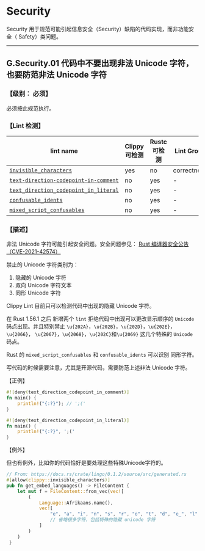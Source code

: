 # Security

Security 用于规范可能引起信息安全（Security）缺陷的代码实现，而非功能安全（ Safety）类问题。

---

## G.Security.01  代码中不要出现非法 Unicode 字符，也要防范非法 Unicode 字符

### 【级别： 必须】

必须按此规范执行。

### 【Lint 检测】

| lint name                                                    | Clippy 可检测 | Rustc 可检测 | Lint Group  | level |
| ------------------------------------------------------------ | ------------- | ------------ | ----------- | ----- |
| [`invisible_characters`](https://rust-lang.github.io/rust-clippy/master/#invisible_characters) | yes           | no           | correctness | deny  |
| [`text-direction-codepoint-in-comment`](https://doc.rust-lang.org/rustc/lints/listing/deny-by-default.html#text-direction-codepoint-in-comment) | no            | yes          | -           | deny  |
| [`text_direction_codepoint_in_literal`](https://doc.rust-lang.org/rustc/lints/listing/deny-by-default.html#text-direction-codepoint-in-literal) | no            | yes          | -           | deny  |
| [`confusable_idents`](https://doc.rust-lang.org/rustc/lints/listing/warn-by-default.html#confusable-idents) | no            | yes          | -           | warn  |
| [`mixed_script_confusables`](https://doc.rust-lang.org/rustc/lints/listing/warn-by-default.html#mixed-script-confusables) | no            | yes          | -           | warn  |

### 【描述】

非法 Unicode 字符可能引起安全问题。安全问题参见： [Rust 编译器安全公告（CVE-2021-42574）](https://blog.rust-lang.org/2021/11/01/cve-2021-42574.html) 

禁止的 Unicode 字符类别为：

1.  隐藏的 Unicode 字符
2. 双向 Unicode 字符文本
3. 同形 Unicode 字符

Clippy Lint  目前只可以检测代码中出现的隐藏 Unicode 字符。

在 Rust 1.56.1 之后 新增两个 `lint` 拒绝代码中出现可以更改显示顺序的 `Unicode` 码点出现。并且特别禁止 `\u{202A}`，`\u{202B}`，`\u{202D}`，`\u{202E}`，`\u{2066}`， `\u{2067}`，`\u{2068}`，`\u{202C}`和`\u{2069}` 这几个特殊的 `Unicode` 码点。

Rust 的 `mixed_script_confusables` 和 `confusable_idents` 可以识别 同形字符。 

写代码的时候需要注意，尤其是开源代码，需要防范上述非法 Unicode 字符。

【正例】

```rust
#![deny(text_direction_codepoint_in_comment)]
fn main() {
    println!("{:?}"); // '‮');
}

#![deny(text_direction_codepoint_in_literal)]
fn main() {
    println!("{:?}", '‮');
}
```

【例外】

但也有例外，比如你的代码恰好是要处理这些特殊Unicode字符的。

```rust
// From: https://docs.rs/crate/lingo/0.1.2/source/src/generated.rs
#[allow(clippy::invisible_characters)]
pub fn get_embed_languages() -> FileContent {
    let mut f = FileContent::from_vec(vec![
        (
            Language::Afrikaans.name(),
            vec![
                "e", "a", "i", "n", "s", "r", "o", "t", "d", "e_", "l", "k", "g", "ie", "n_",
                // 省略很多字符，包括特殊的隐藏 unicode 字符
            ]
        )
    )
 }
```







